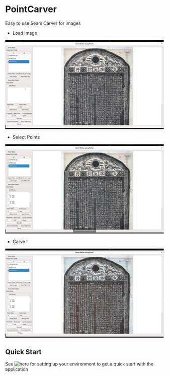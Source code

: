 # PointCarver
Easy to use Seam Carver for images


- Load Image

![Image Loaded](docs/carverLoadImage.png?raw=true "loaded image")

- Select Points

![Image Points Selected](docs/carverSelectPoints.png?raw=true "points selected image")

- Carve !

![Image Carve](docs/carverCarve.png?raw=true "carved image")

## Quick Start

See ![here](docs/quickStart.rst "quick start") for setting up your environment
to get a quick start with the application

